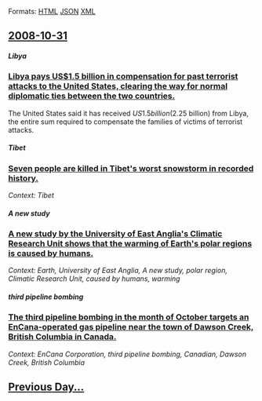 
Formats: [HTML](2008/10/31/index.html)  [JSON](2008/10/31/index.json)  [XML](2008/10/31/index.xml)  

## [2008-10-31](/news/2008/10/31/index.md)

##### Libya
### [ Libya pays US$1.5 billion in compensation for past terrorist attacks to the United States, clearing the way for normal diplomatic ties between the two countries. ](/news/2008/10/31/libya-pays-us-1-5-billion-in-compensation-for-past-terrorist-attacks-to-the-united-states-clearing-the-way-for-normal-diplomatic-ties-betw.md)
The United States said it has received $US1.5 billion ($2.25 billion) from Libya, the entire sum required to compensate the families of victims of terrorist attacks.

##### Tibet
### [ Seven people are killed in Tibet's worst snowstorm in recorded history. ](/news/2008/10/31/seven-people-are-killed-in-tibet-s-worst-snowstorm-in-recorded-history.md)
_Context: Tibet_

##### A new study
### [ A new study by the University of East Anglia's Climatic Research Unit shows that the warming of Earth's polar regions is caused by humans. ](/news/2008/10/31/a-new-study-by-the-university-of-east-anglia-s-climatic-research-unit-shows-that-the-warming-of-earth-s-polar-regions-is-caused-by-humans.md)
_Context: Earth, University of East Anglia, A new study, polar region, Climatic Research Unit, caused by humans, warming_

##### third pipeline bombing
### [ The third pipeline bombing in the month of October targets an EnCana-operated gas pipeline near the town of Dawson Creek, British Columbia in Canada. ](/news/2008/10/31/the-third-pipeline-bombing-in-the-month-of-october-targets-an-encana-operated-gas-pipeline-near-the-town-of-dawson-creek-british-columbia.md)
_Context: EnCana Corporation, third pipeline bombing, Canadian, Dawson Creek, British Columbia_

## [Previous Day...](/news/2008/10/30/index.md)

